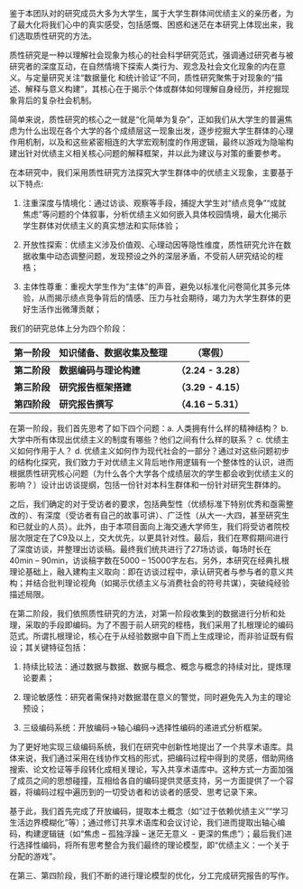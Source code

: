 鉴于本团队对的研究成员大多为大学生，属于大学生群体间优绩主义的亲历者，为了最大化将我们心中的真实感受，包括感慨、困惑和迷茫在本研究上体现出来，我们选取质性研究的方法。

质性研究是一种以理解社会现象为核心的社会科学研究范式，强调通过研究者与被研究者的深度互动，在自然情境下探索人类行为、观念及社会文化现象的内在意义。与定量研究关注“数据量化 和统计验证”不同，质性研究聚焦于对现象的“描述、解释与意义构建”，其核心在于揭示个体或群体如何理解自身经历，并挖掘现象背后的复杂社会机制。

简单来说，质性研究的核心之一就是“化简单为复杂”，正如我们从大学生的普遍焦虑为什么出现在各个大学的各个成绩层这一现象出发，逐步挖掘大学生群体的心理作用机制，以及和这些紧密相连的大学宏观制度的作用逻辑，最终以游戏为隐喻构建出针对优绩主义相关核心问题的解释框架，并以此为建议与对策的重要参考。

在本研究中，我们采用质性研究方法探究大学生群体中的优绩主义现象，主要基于以下特点:

1. 注重深度与情境化：通过访谈、观察等手段，捕捉大学生对“绩点竞争”“成就焦虑”等问题的个体叙事，分析优绩主义如何嵌入具体校园情境，最大化揭示学生群体对优绩主义的真实想法和实际体验；

2. 开放性探索：优绩主义涉及价值观、心理动因等隐性维度，质性研究允许在数据收集中动态调整问题，发现预设之外的深层矛盾，不受前人研究结论的桎梏；

3. 主体性尊重：重视大学生作为“主体”的声音，避免以标准化问卷简化其多元体验，从而揭示绩点竞争背后的情感、压力与社会期待，竭力为大学生群体的更好生活作出微薄贡献；

我们的研究总体上分为四个阶段：

| **第一阶段** | **知识储备、数据收集及整理** | **（寒假）**          |
| ---- | ------------ | ------------- |
| **第二阶段** | **数据编码与理论构建**    | **（2.24 - 3.28）** |
| **第三阶段** | **研究报告框架搭建**     | **（3.29 - 4.15）** |
| **第四阶段** | **研究报告撰写**       | **（4.16 – 5.31）** |


在第一阶段，我们首先思考了如下四个问题：a. 人类拥有什么样的精神结构？ b. 大学中所有体现出优绩主义的制度有哪些？他们之间有什么样的联系？ c. 优绩主义如何作用于人？ d. 优绩主义如何作为现代社会的一部分？通过对这些问题初步的结构化探究，我们致力于对优绩主义背后地作用逻辑有一个整体性的认识，进而根据质性研究核心问题（为什么各个大学各个成绩层次的学生都会收到优绩主义的影响？）设计出访谈提纲，包括一份针对本科生群体和一份针对研究生群体的。

之后，我们确定的对于受访者的要求，包括典型性（优绩标准下特别优秀和亟需整改的）、有深度（受访者有自己的故事可讲）、广泛性（从大一-大四，甚至研究生和已就业的人员）。此外，由于本项目面向上海交通大学师生，我们将受访者院校层次限定在了C9及以上，交大优先，以更具针对性。最后，我们在寒假期间进行了深度访谈，并整理出访谈稿。最终我们统共进行了27场访谈，每场时长在40min – 90min，访谈稿字数在5000 – 15000字左右。另外，本研究在经典扎根理论基础上，融入建构主义取向：即在访谈过程中，承认研究者与参与者的意义共构；并结合批判理论视角（如揭示优绩主义与消费社会的符号共谋），突破纯经验描述局限。

在第二阶段，我们依照质性研究的方法，对第一阶段收集到的数据进行分析和处理，采取的手段即编码。为了不囿于前人研究的桎梏，我们采用了扎根理论的编码范式。所谓扎根理论，核心在于从经验数据中自下而上生成理论，而非验证既有假设；其关键特征包括：

1. 持续比较法：通过数据与数据、数据与概念、概念与概念的持续对比，提炼理论要素；

2. 理论敏感性：研究者需保持对数据潜在意义的警觉，同时避免先入为主的理论预设；

3. 三级编码系统：开放编码→轴心编码→选择性编码的递进式分析框架。

为了更好地实现三级编码系统，我们在研究中创新性地提出了一个共享术语库。具体来说，我们通过采用在线协作文档的形式，把编码过程中得到的灵感，借助网络搜索、论文检证等手段转化成相关理论，写入共享术语库中。这种方式一方面加强了成员之间的思想碰撞，互相给各自的编码提供灵感支持，另一方面提供了一个容器，将编码过程中遍历到的一切受访者和访谈者的感受、思考记录下来。

基于此，我们首先完成了开放编码，提取本土概念（如“过于依赖优绩主义”“学习生活边界模糊化”等）；通过修订共享术语库和会议讨论，我们进而提取出轴心编码，构建逻辑链（如“焦虑 – 孤独浮躁 – 迷茫无意义  - 更深的焦虑”）；最后我们进行选择性编码，将所有思考整合为我们最终的理论模型，即“优绩主义：一个关于分配的游戏”。

在第三、第四阶段，我们不断的进行理论模型的优化，分工完成研究报告的写作。